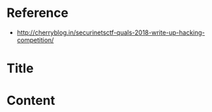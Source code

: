 # Reference

[//]: <> (文章所涉及到的技术点、WriteUp的链接)

* http://cherryblog.in/securinetsctf-quals-2018-write-up-hacking-competition/

# Title

[//]: <> (题目)



# Content

[//]: <> (WriteUp内容)


